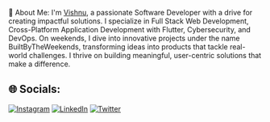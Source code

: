 💫 About Me:
I'm <a href="https://vishnusharma.space">Vishnu</a>, a passionate Software Developer with a drive for creating impactful solutions. I specialize in Full Stack Web Development, Cross-Platform Application Development with Flutter, Cybersecurity, and DevOps. On weekends, I dive into innovative projects under the name BuiltByTheWeekends, transforming ideas into products that tackle real-world challenges. I thrive on building meaningful, user-centric solutions that make a difference.

## 🌐 Socials:
[![Instagram](https://img.shields.io/badge/Instagram-%23E4405F.svg?logo=Instagram&logoColor=white)](https://instagram.com/i_wish_n_u) [![LinkedIn](https://img.shields.io/badge/LinkedIn-%230077B5.svg?logo=linkedin&logoColor=white)](https://www.linkedin.com/in/vishnusharma10/) [![Twitter](https://img.shields.io/badge/Twitter-%231DA1F2.svg?logo=Twitter&logoColor=white)](https://twitter.com/i_wish_n_u) 
